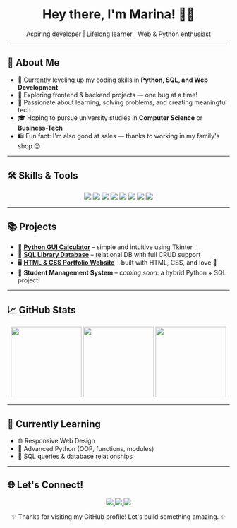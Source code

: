 <h1 align="center">Hey there, I'm Marina! 👩‍💻</h1>
<p align="center">Aspiring developer | Lifelong learner | Web & Python enthusiast</p>

---

## 🚀 About Me

- 🌱 Currently leveling up my coding skills in **Python, SQL, and Web Development**
- 🎯 Exploring frontend & backend projects — one bug at a time!
- 🧠 Passionate about learning, solving problems, and creating meaningful tech
- 🎓 Hoping to pursue university studies in **Computer Science** or **Business-Tech**
- 🛍️ Fun fact: I'm also good at sales — thanks to working in my family's shop 😉

---

## 🛠️ Skills & Tools

<p align="center">
  <img src="https://img.shields.io/badge/Python-3776AB?style=for-the-badge&logo=python&logoColor=white"/>
  <img src="https://img.shields.io/badge/SQL-4479A1?style=for-the-badge&logo=mysql&logoColor=white"/>
  <img src="https://img.shields.io/badge/HTML5-E34F26?style=for-the-badge&logo=html5&logoColor=white"/>
  <img src="https://img.shields.io/badge/CSS3-1572B6?style=for-the-badge&logo=css3&logoColor=white"/>
  <img src="https://img.shields.io/badge/Tkinter-FFCC00?style=for-the-badge&logo=python&logoColor=black"/>
  <img src="https://img.shields.io/badge/GitHub-100000?style=for-the-badge&logo=github&logoColor=white"/>
  <img src="https://img.shields.io/badge/VS Code-007ACC?style=for-the-badge&logo=visualstudiocode&logoColor=white"/>
  <img src="https://img.shields.io/badge/Git-F05032?style=for-the-badge&logo=git&logoColor=white"/>
</p>

---

## 📚 Projects

- 🔢 [**Python GUI Calculator**](https://github.com/MarinaDoolub/Calculator-App-project.git) – simple and intuitive using Tkinter
- 📖 [**SQL Library Database**](https://github.com/MarinaDoolub/SQL-Library-Database.git) – relational DB with full CRUD support
- 🖥️ [**HTML & CSS Portfolio Website**](https://github.com/MarinaDoolub/Web-portfolio.git) – built with HTML, CSS, and love 💛
- 🚧 **Student Management System** – *coming soon*: a hybrid Python + SQL project!

---

## 📈 GitHub Stats

<p align="center">
  <img src="https://github-readme-stats.vercel.app/api?username=MarinaDoolub&show_icons=true&theme=calm" height="160"/>
  <img src="https://github-readme-stats.vercel.app/api/top-langs/?username=MarinaDoolub&layout=compact&theme=calm" height="160"/>
  <img src="https://streak-stats.demolab.com/?user=MarinaDoolub&theme=calm" height="160"/>
</p>

---

## 📖 Currently Learning

- 🌐 Responsive Web Design
- 🐍 Advanced Python (OOP, functions, modules)
- 🧮 SQL queries & database relationships

---

## 🌐 Let's Connect!

<p align="center">
  <a href="mailto:doolubmarina15@gmail.com">
    <img src="https://img.shields.io/badge/Email-D14836?style=for-the-badge&logo=gmail&logoColor=white"/>
  </a>
  <a href="https://github.com/MarinaDoolub">
    <img src="https://img.shields.io/badge/GitHub-000000?style=for-the-badge&logo=github&logoColor=white"/>
  </a>
  <a href="https://marinadoolub.github.io/">
    <img src="https://img.shields.io/badge/Website-000000?style=for-the-badge&logo=About.me&logoColor=white"/>
  </a>
</p>

<p align="center">✨ Thanks for visiting my GitHub profile! Let's build something amazing. ✨</p>

